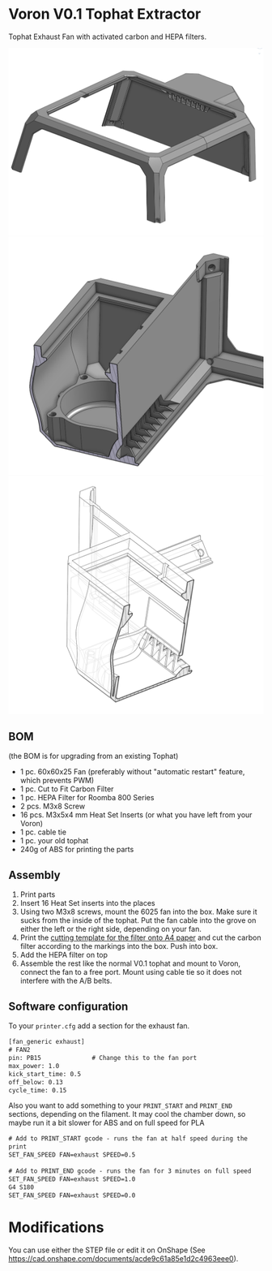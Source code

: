 # Voron V0.1 Tophat Extractor

Tophat Exhaust Fan with activated carbon and HEPA filters.

![Full View](img/drawing1.png)
![Section View](img/drawing3.png)
![Another Section View](img/drawing2.png)

## BOM

(the BOM is for upgrading from an existing Tophat)

* 1 pc. 60x60x25 Fan (preferably without "automatic restart" feature, which prevents PWM) 
* 1 pc. Cut to Fit Carbon Filter
* 1 pc. HEPA Filter for Roomba 800 Series
* 2 pcs. M3x8 Screw
* 16 pcs. M3x5x4 mm Heat Set Inserts (or what you have left from your Voron)
* 1 pc. cable tie
* 1 pc. your old tophat
* 240g of ABS for printing the parts

## Assembly

1. Print parts
2. Insert 16 Heat Set inserts into the places
3. Using two M3x8 screws, mount the 6025 fan into the box. Make sure it sucks from the inside of the tophat. Put the fan cable into the grove on either the left or the right side, depending on your fan.
4. Print the [cutting template for the filter onto A4 paper](Filter-Template.pdf) and cut the carbon filter according to the markings into the box. Push into box.
5. Add the HEPA filter on top
6. Assemble the rest like the normal V0.1 tophat and mount to Voron, connect the fan to a free port. Mount using cable tie so it does not interfere with the A/B belts.

## Software configuration

To your `printer.cfg` add a section for the exhaust fan.

```
[fan_generic exhaust]
# FAN2
pin: PB15              # Change this to the fan port
max_power: 1.0
kick_start_time: 0.5
off_below: 0.13
cycle_time: 0.15
```

Also you want to add something to your `PRINT_START` and `PRINT_END` sections, depending on the filament. It may cool the chamber down, so maybe run it a bit slower for ABS and on full speed for PLA

```
# Add to PRINT_START gcode - runs the fan at half speed during the print
SET_FAN_SPEED FAN=exhaust SPEED=0.5

# Add to PRINT_END gcode - runs the fan for 3 minutes on full speed
SET_FAN_SPEED FAN=exhaust SPEED=1.0
G4 S180
SET_FAN_SPEED FAN=exhaust SPEED=0.0
```

# Modifications

You can use either the STEP file or edit it on OnShape (See https://cad.onshape.com/documents/acde9c61a85e1d2c4963eee0).
